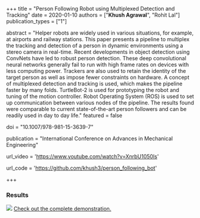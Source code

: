 +++
title = "Person Following Robot using Multiplexed Detection and Tracking"
date = 2020-01-10
authors = ["**Khush Agrawal**", "Rohit Lal"]
publication_types = ["1"]

abstract = "Helper robots are widely used in various situations, for example, at airports and railway stations. This paper presents a pipeline to multiplex the tracking and detection of a person in dynamic environments using a stereo camera in real-time. Recent developments in object detection using ConvNets have led to robust person detection. These deep convolutional neural networks generally fail to run with high frame rates on devices with less computing power. Trackers are also used to retain the identity of the target person as well as impose fewer constraints on hardware. A concept of multiplexed detection and tracking is used, which makes the pipeline faster by many folds. TurtleBot-2 is used for prototyping the robot and tuning of the motion controller. Robot Operating System (ROS) is used to set up communication between various nodes of the pipeline. The results found were comparable to current state-of-the-art person followers and can be readily used in day to day life."
featured = false

doi = "10.1007/978-981-15-3639-7"

publication = "International Conference on Advances in Mechanical Engineering"

url_video = 'https://www.youtube.com/watch?v=XnrbU1050ls'

url_code = 'https://github.com/khush3/person_following_bot'

+++
### Results
![](https://media.giphy.com/media/idROzgggHzMfqJTNPy/giphy.gif)
[Check out the complete demonstration.](https://www.youtube.com/watch?v=XnrbU1050ls) 
